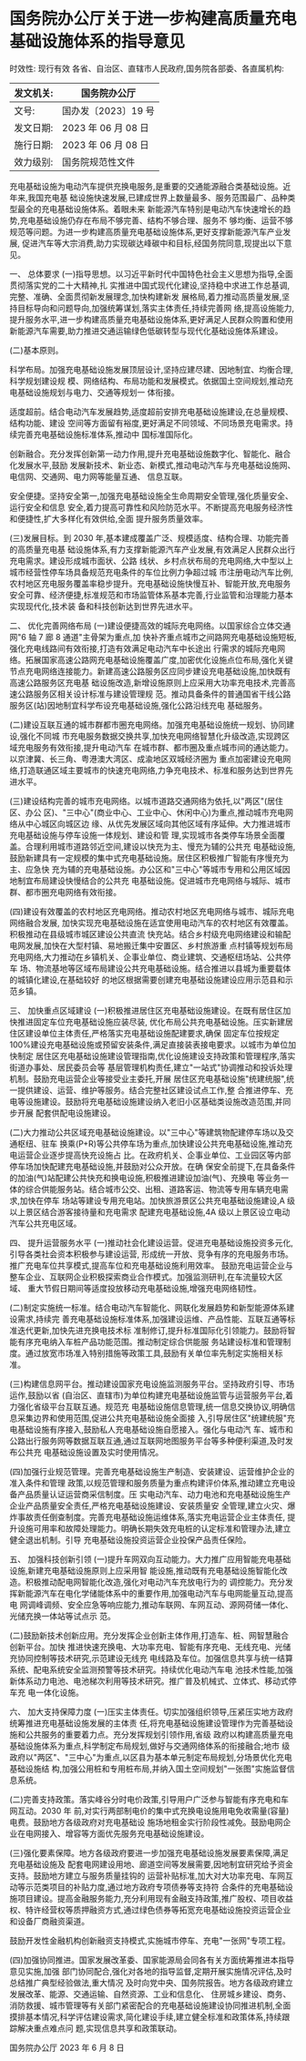 # 国务院办公厅关于进一步构建高质量充电基础设施体系的指导意见

时效性: 现行有效 各省、自治区、直辖市人民政府,国务院各部委、各直属机构:

| 发文机关:   | 国务院办公厅        |
|--------------|---------------------|
| 文号:       | 国办发〔2023〕19 号 |
| 发文日期:   | 2023 年 06 月 08 日 |
| 施行日期:   | 2023 年 06 月 08 日 |
| 效力级别:   | 国务院规范性文件    |

充电基础设施为电动汽车提供充换电服务,是重要的交通能源融合类基础设施。近年来,我国充电基 础设施快速发展,已建成世界上数量最多、服务范围最广、品种类型最全的充电基础设施体系。着眼未来 新能源汽车特别是电动汽车快速增长的趋势,充电基础设施仍存在布局不够完善、结构不够合理、服务不 够均衡、运营不够规范等问题。为进一步构建高质量充电基础设施体系,更好支撑新能源汽车产业发展, 促进汽车等大宗消费,助力实现碳达峰碳中和目标,经国务院同意,现提出以下意见。

一、 总体要求
(一)指导思想。以习近平新时代中国特色社会主义思想为指导,全面贯彻落实党的二十大精神,扎 实推进中国式现代化建设,坚持稳中求进工作总基调,完整、准确、全面贯彻新发展理念,加快构建新发 展格局,着力推动高质量发展,坚持目标导向和问题导向,加强统筹谋划,落实主体责任,持续完善网 络,提高设施能力,提升服务水平,进一步构建高质量充电基础设施体系,更好满足人民群众购置和使用 新能源汽车需要,助力推进交通运输绿色低碳转型与现代化基础设施体系建设。

(二)基本原则。

科学布局。加强充电基础设施发展顶层设计,坚持应建尽建、因地制宜、均衡合理,科学规划建设规 模、网络结构、布局功能和发展模式。依据国土空间规划,推动充电基础设施规划与电力、交通等规划一 体衔接。

适度超前。结合电动汽车发展趋势,适度超前安排充电基础设施建设,在总量规模、结构功能、建设 空间等方面留有裕度,更好满足不同领域、不同场景充电需求。持续完善充电基础设施标准体系,推动中 国标准国际化。

创新融合。充分发挥创新第一动力作用,提升充电基础设施数字化、智能化、融合化发展水平,鼓励 发展新技术、新业态、新模式,推动电动汽车与充电基础设施网、电信网、交通网、电力网等能量互通、 信息互联。

安全便捷。坚持安全第一,加强充电基础设施全生命周期安全管理,强化质量安全、运行安全和信息 安全,着力提高可靠性和风险防范水平。不断提高充电服务经济性和便捷性,扩大多样化有效供给,全面 提升服务质量效率。

(三)发展目标。到 2030 年,基本建成覆盖广泛、规模适度、结构合理、功能完善的高质量充电基 础设施体系,有力支撑新能源汽车产业发展,有效满足人民群众出行充电需求。建设形成城市面状、公路 线状、乡村点状布局的充电网络,大中型以上城市经营性停车场具备规范充电条件的车位比例力争超过城 市注册电动汽车比例,农村地区充电服务覆盖率稳步提升。充电基础设施快慢互补、智能开放,充电服务 安全可靠、经济便捷,标准规范和市场监管体系基本完善,行业监管和治理能力基本实现现代化,技术装 备和科技创新达到世界先进水平。

二、 优化完善网络布局
(一)建设便捷高效的城际充电网络。以国家综合立体交通网"6 轴 7 廊 8 通道"主骨架为重点,加 快补齐重点城市之间路网充电基础设施短板,强化充电线路间有效衔接,打造有效满足电动汽车中长途出 行需求的城际充电网络。拓展国家高速公路网充电基础设施覆盖广度,加密优化设施点位布局,强化关键 节点充电网络连接能力。新建高速公路服务区应同步建设充电基础设施,加快既有高速公路服务区充电基 础设施改造,新增设施原则上应采用大功率充电技术,完善高速公路服务区相关设计标准与建设管理规 范。推动具备条件的普通国省干线公路服务区(站)因地制宜科学布设充电基础设施,强化公路沿线充电 基础服务。

(二)建设互联互通的城市群都市圈充电网络。加强充电基础设施统一规划、协同建设,强化不同城 市充电服务数据交换共享,加快充电网络智慧化升级改造,实现跨区域充电服务有效衔接,提升电动汽车 在城市群、都市圈及重点城市间的通达能力。以京津冀、长三角、粤港澳大湾区、成渝地区双城经济圈为 重点加密建设充电网络,打造联通区域主要城市的快速充电网络,力争充电技术、标准和服务达到世界先 进水平。

(三)建设结构完善的城市充电网络。以城市道路交通网络为依托,以"两区"(居住区、办公 区)、"三中心"(商业中心、工业中心、休闲中心)为重点,推动城市充电网络从中心城区向城区边 缘、从优先发展区域向其他区域有序延伸。大力推进城市充电基础设施与停车设施一体规划、建设和管 理,实现城市各类停车场景全面覆盖。合理利用城市道路邻近空间,建设以快充为主、慢充为辅的公共充 电基础设施,鼓励新建具有一定规模的集中式充电基础设施。居住区积极推广智能有序慢充为主、应急快 充为辅的充电基础设施。办公区和"三中心"等城市专用和公用区域因地制宜布局建设快慢结合的公共充 电基础设施。促进城市充电网络与城际、城市群、都市圈充电网络有效衔接。

(四)建设有效覆盖的农村地区充电网络。推动农村地区充电网络与城市、城际充电网络融合发展, 加快实现充电基础设施在适宜使用电动汽车的农村地区有效覆盖。积极推动在县级城市城区建设公共直流 快充站。结合乡村级充电网络建设和输配电网发展,加快在大型村镇、易地搬迁集中安置区、乡村旅游重 点村镇等规划布局充电网络,大力推动在乡镇机关、企事业单位、商业建筑、交通枢纽场站、公共停车 场、物流基地等区域布局建设公共充电基础设施。结合推进以县城为重要载体的城镇化建设,在基础较好 的地区根据需要创建充电基础设施建设应用示范县和示范乡镇。

三、 加快重点区域建设
(一)积极推进居住区充电基础设施建设。在既有居住区加快推进固定车位充电基础设施应装尽装, 优化布局公共充电基础设施。压实新建居住区建设单位主体责任,严格落实充电基础设施配建要求,确保 固定车位按规定 100%建设充电基础设施或预留安装条件,满足直接装表接电要求。以城市为单位加快制定 居住区充电基础设施建设管理指南,优化设施建设支持政策和管理程序,落实街道办事处、居民委员会等 基层管理机构责任,建立"一站式"协调推动和投诉处理机制。鼓励充电运营企业等接受业主委托,开展 居住区充电基础设施"统建统服",统一提供建设、运营、维护等服务。结合完整社区建设试点工作,整 合推进停车、充电等设施建设。鼓励将充电基础设施建设纳入老旧小区基础类设施改造范围,并同步开展 配套供配电设施建设。

(二)大力推动公共区域充电基础设施建设。以"三中心"等建筑物配建停车场以及交通枢纽、驻车 换乘(P+R)等公共停车场为重点,加快建设公共充电基础设施,推动充电运营企业逐步提高快充设施占 比。在政府机关、企事业单位、工业园区等内部停车场加快配建充电基础设施,并鼓励对公众开放。在确 保安全前提下,在具备条件的加油(气)站配建公共快充和换电设施,积极推进建设加油(气)、充换电 等业务一体的综合供能服务站。结合城市公交、出租、道路客运、物流等专用车辆充电需求,加快在停车 场站等建设专用充电站。加快旅游景区公共充电基础设施建设,A 级以上景区结合游客接待量和充电需求 配建充电基础设施,4A 级以上景区设立电动汽车公共充电区域。

四、 提升运营服务水平
(一)推动社会化建设运营。促进充电基础设施投资多元化,引导各类社会资本积极参与建设运营, 形成统一开放、竞争有序的充电服务市场。推广充电车位共享模式,提高车位和充电基础设施利用效率。 鼓励充电运营企业与整车企业、互联网企业积极探索商业合作模式。加强监测研判,在车流量较大区域、
重大节假日期间等适度投放移动充电基础设施,增强充电网络韧性。

(二)制定实施统一标准。结合电动汽车智能化、网联化发展趋势和新型能源体系建设需求,持续完 善充电基础设施标准体系,加强建设运维、产品性能、互联互通等标准迭代更新,加快先进充换电技术标 准制修订,提升标准国际化引领能力。鼓励将智能有序充电纳入车桩产品功能范围。推动制定综合供能服 务站建设标准和管理制度。通过放宽市场准入特别措施等政策工具,鼓励有关单位率先制定实施相关标 准。

(三)构建信息网平台。推动建设国家充电设施监测服务平台。坚持政府引导、市场运作,鼓励以省
(自治区、直辖市)为单位构建充电基础设施监管与运营服务平台,着力强化省级平台互联互通。规范充 电基础设施信息管理,统一信息交换协议,明确信息采集边界和使用范围,促进公共充电基础设施全面接 入,引导居住区"统建统服"充电基础设施有序接入,鼓励私人充电基础设施自愿接入。强化与电动汽 车、城市和公路出行服务网等数据互联互通,通过互联网地图服务平台等多种便利渠道,及时发布公共充 电基础设施设置及实时使用情况。

(四)加强行业规范管理。完善充电基础设施生产制造、安装建设、运营维护企业的准入条件和管理 政策,以规范管理和服务质量为重点构建评价体系,推动建立充电设备产品质量认证运营商采信制度。压 实电动汽车、动力电池和充电基础设施生产企业产品质量安全责任,严格充电基础设施建设、安装质量安 全管理,建立火灾、爆炸事故责任倒查制度。完善充电基础设施运维体系,落实充电运营企业主体责任, 提升设施可用率和故障处理能力。明确长期失效充电桩的认定标准和管理办法,建立健全退出机制。引导 充电基础设施投资运营企业投保产品责任保险。

五、 加强科技创新引领
(一)提升车网双向互动能力。大力推广应用智能充电基础设施,新建充电基础设施原则上应采用智 能设施,推动既有充电基础设施智能化改造。积极推动配电网智能化改造,强化对电动汽车充放电行为的 调控能力。充分发挥新能源汽车在电化学储能体系中的重要作用,加强电动汽车与电网能量互动,提高电 网调峰调频、安全应急等响应能力,推动车联网、车网互动、源网荷储一体化、光储充换一体站等试点示 范。

(二)鼓励新技术创新应用。充分发挥企业创新主体作用,打造车、桩、网智慧融合创新平台。加快 推进快速充换电、大功率充电、智能有序充电、无线充电、光储充协同控制等技术研究,示范建设无线充 电线路及车位。加强信息共享与统一结算系统、配电系统安全监测预警等技术研究。持续优化电动汽车电 池技术性能,加强新体系动力电池、电池梯次利用等技术研究。推广普及机械式、立体式、移动式停车充 电一体化设施。

六、 加大支持保障力度
(一)压实主体责任。切实加强组织领导,压紧压实地方政府统筹推进充电基础设施发展的主体责 任,将充电基础设施建设管理作为完善基础设施和公共服务的重要着力点。充分发挥规划引领作用,省级 政府以构建高质量充电基础设施体系为重点,科学制定布局规划,做好与交通网络体系的衔接融合;地市 级政府以"两区"、"三中心"为重点,以区县为基本单元制定布局规划,分场景优化充电基础设施结 构,加强公用桩和专用桩布局,并纳入国土空间规划"一张图"实施监督信息系统。

(二)完善支持政策。落实峰谷分时电价政策,引导用户广泛参与智能有序充电和车网互动。2030 年 前,对实行两部制电价的集中式充换电设施用电免收需量(容量)电费。鼓励地方各级政府对充电基础设 施场地租金实行阶段性减免。鼓励电网企业在电网接入、增容等方面优先服务充电基础设施建设。

(三)强化要素保障。地方各级政府要进一步加强充电基础设施发展要素保障,满足充电基础设施及 配套电网建设用地、廊道空间等发展需要,因地制宜研究给予资金支持。鼓励地方建立与服务质量挂钩的 运营补贴标准,加大对大功率充电、车网互动等示范类项目的补贴力度,通过地方政府专项债券等支持符 合条件的充电基础设施项目建设。提高金融服务能力,充分利用现有金融支持政策,推广股权、项目收益 权、特许经营权等质押融资方式,通过绿色债券等拓宽充电基础设施投资运营企业和设备厂商融资渠道。

鼓励开发性金融机构创新融资支持模式,实施城市停车、充电"一张网"专项工程。

(四)加强协同推进。国家发展改革委、国家能源局会同各有关方面统筹推进本指导意见实施,加强 部门协同配合,强化对各地的指导监督,定期开展实施情况评估,及时总结推广典型经验做法,重大情况 及时向党中央、国务院报告。地方各级政府建立发展改革、能源、交通运输、自然资源、工业和信息化、
住房城乡建设、商务、消防救援、城市管理等有关部门紧密配合的充电基础设施建设协同推进机制,全面 摸排基本情况,科学评估建设需求,简化建设手续,建立健全标准和政策体系,持续跟踪解决重点难点问 题,实现信息共享和政策联动。

国务院办公厅 2023 年 6 月 8 日